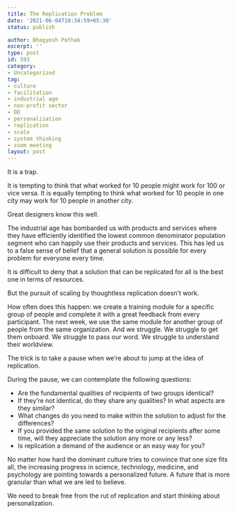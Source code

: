 ```yaml
---
title: The Replication Problem
date: '2021-06-04T18:34:59+05:30'
status: publish

author: Bhagyesh Pathak
excerpt: ''
type: post
id: 593
category:
- Uncategorized
tag:
- culture
- facilitation
- industrial age
- non-profit sector
- OD
- personalization
- replication
- scale
- system thinking
- zoom meeting
layout: post
---
```


It is a trap.

It is tempting to think that what worked for 10 people might work for 100 or vice versa. It is equally tempting to think what worked for 10 people in one city may work for 10 people in another city.

Great designers know this well.

The industrial age has bombarded us with products and services where they have efficiently identified the lowest common denominator population segment who can happily use their products and services. This has led us to a false sense of belief that a general solution is possible for every problem for everyone every time.

It is difficult to deny that a solution that can be replicated for all is the best one in terms of resources.

But the pursuit of scaling by thoughtless replication doesn’t work.

How often does this happen: we create a training module for a specific group of people and complete it with a great feedback from every participant. The next week, we use the same module for another group of people from the same organization. And we struggle. We struggle to get them onboard. We struggle to pass our word. We struggle to understand their worldview.

The trick is to take a pause when we’re about to jump at the idea of replication.

During the pause, we can contemplate the following questions:

- Are the fundamental qualities of recipients of two groups identical?
- If they’re not identical, do they share any qualities? In what aspects are they similar?
- What changes do you need to make within the solution to adjust for the differences?
- If you provided the same solution to the original recipients after some time, will they appreciate the solution any more or any less?
- Is replication a demand of the audience or an easy way for you?

No matter how hard the dominant culture tries to convince that one size fits all, the increasing progress in science, technology, medicine, and psychology are pointing towards a personalized future. A future that is more granular than what we are led to believe.

We need to break free from the rut of replication and start thinking about personalization.